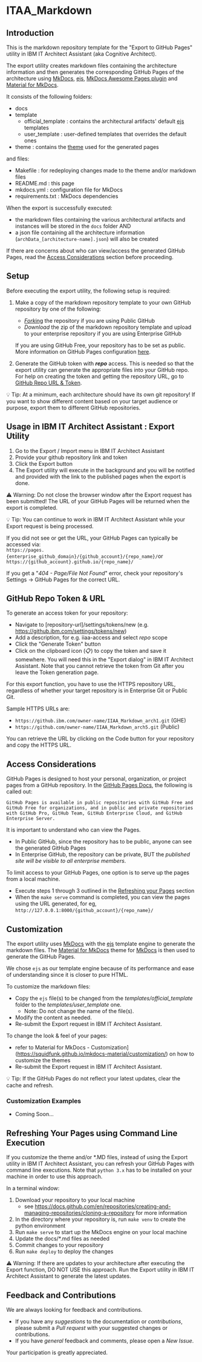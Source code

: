 # ITAA_Markdown


## Introduction
This is the markdown repository template for the "Export to GitHub Pages" utility in IBM IT Architect Assistant (aka Cognitive Architect).  

The export utility creates markdown files containing the architecture information and then generates the corresponding GitHub Pages of the architecture using [MkDocs](https://www.mkdocs.org), [ejs](https://ejs.co/), [MkDocs Awesome Pages plugin](https://github.com/lukasgeiter/mkdocs-awesome-pages-plugin) and [Material for MkDocs](https://squidfunk.github.io/mkdocs-material/getting-started/).  

It consists of the following folders:
- docs
- template
  - official_template : contains the architectural artifacts' default [ejs](https://ejs.co/) templates
  - user_template : user-defined templates that overrides the default ones
- theme : contains the [theme](https://squidfunk.github.io/mkdocs-material/customization/#extending-the-theme) used for the generated pages

and files:
- Makefile : for redeploying changes made to the theme and/or markdown files 
- README.md : this page
- mkdocs.yml : configuration file for MkDocs
- requirements.txt : MkDocs dependencies


When the export is successfully executed:
- the markdown files containing the various architectural artifacts and instances will be stored in the `docs` folder AND
- a json file containing all the architecture information (`archData_[architecture-name].json`) will also be created


If there are concerns about who can view/access the generated GitHub Pages, read the [Access Considerations](#access-considerations) section before proceeding.



## Setup

Before executing the export utility, the following setup is required:


1. Make a copy of the markdown repository template to your own GitHub repository by one of the following:

   - [*Fork*ing](https://docs.github.com/en/get-started/quickstart/fork-a-repo) the repository if you are using Public GitHub
   - *Download* the zip of the markdown repository template and upload to your enterprise repository if you are using Enterprise GitHub 
   
    If you are using GitHub Free, your repository has to be set as public. More information on GitHub Pages configuration [here](https://docs.github.com/en/pages/getting-started-with-github-pages/configuring-a-publishing-source-for-your-github-pages-site).
2. Generate the GitHub token with ***repo***  access. This is needed so that the export utility can generate the appropriate files into your GitHub repo.  
For help on creating the token and getting the repository URL, go to [GitHub Repo URL & Token](#github-repo-token--url).


💡 Tip: At a minimum, each architecture should have its own git repository! If you want to show different content based on your target audience or purpose, export them to different GitHub repositories.



## Usage in IBM IT Architect Assistant : Export Utility

1. Go to the Export / Import menu in IBM IT Architect Assistant
2. Provide your github repository link and token
3. Click the Export button
4. The Export utility will execute in the background and you will be notified and provided with the link to the published pages when the export is done.


⚠️ Warning: Do not close the browser window after the Export request has been submitted! The URL of your GitHub Pages will be returned when the export is completed.

💡 Tip: You can continue to work in IBM IT Architect Assistant while your Export request is being processed.


If you did not see or get the URL, your GitHub Pages can typically be accessed via:  
`https://pages.{enterprise_github_domain}/{github_account}/{repo_name}/`or  
`https://{github_account}.github.io/{repo_name}/`

If you get a "*404 - Page/File Not Found*" error, check your repository's Settings -> GitHub Pages for the correct URL.



## GitHub Repo Token & URL

To generate an access token for your repository:
 - Navigate to [repository-url]/settings/tokens/new (e.g. https://github.ibm.com/settings/tokens/new)
 - Add a description, for e.g. iiaa-access and select *repo* scope
 - Click the "Generate Token" button
 - Click on the clipboard icon (📋) to copy the token and save it somewhere. You will need this in the "Export dialog" in IBM IT Architect Assistant. Note that you cannot retrieve the token from Git after you leave the Token generation page.


For this export function, you have to use the HTTPS repository URL, regardless of whether your target repository is in Enterprise Git or Public Git.

Sample HTTPS URLs are:
 - `https://github.ibm.com/owner-name/IIAA_Markdown_arch1.git` (GHE) 
 - `https://github.com/owner-name/IIAA_Markdown_arch5.git` (Public)

You can retrieve the URL by clicking on the Code button for your repository and copy the HTTPS URL.



## Access Considerations

GitHub Pages is designed to host your personal, organization, or project pages from a GitHub repository. In the [GitHub Pages Docs](https://docs.github.com/en/pages/getting-started-with-github-pages/configuring-a-publishing-source-for-your-github-pages-site), the following is called out:

    GitHub Pages is available in public repositories with GitHub Free and GitHub Free for organizations, and in public and private repositories with GitHub Pro, GitHub Team, GitHub Enterprise Cloud, and GitHub Enterprise Server.

It is important to understand who can view the Pages.
- In Public GitHub, since the repository has to be public, anyone can see the generated GitHub Pages
- In Enterprise GitHub, the repository can be private, BUT the *published site will be visible to all enterprise members*.

To limit access to your GitHub Pages, one option is to serve up the pages from a local machine.
- Execute steps 1 through 3 outlined in the [Refreshing your Pages](#refreshing-your-pages-using-command-line-execution) section
- When the `make serve` command is completed, you can view the pages using the URL generated, for eg, `http://127.0.0.1:8000/{github_account}/{repo_name}/`



## Customization

The export utility uses [MkDocs](https://www.mkdocs.org) with the [ejs](https://ejs.co/) template engine to generate the markdown files. The [Material for MkDocs](https://squidfunk.github.io/mkdocs-material/getting-started/) theme for [MkDocs](https://www.mkdocs.org) is then used to generate the GitHub Pages.

We chose `ejs` as our template engine because of its performance and ease of understanding since it is closer to pure HTML.


To customize the markdown files:
- Copy the `ejs` file(s) to be changed from the *templates/official_template* folder to the *templates/user_template* one.
  - Note: Do not change the name of the file(s). 
- Modify the content as needed.
- Re-submit the Export request in IBM IT Architect Assistant.


To change the look & feel of your pages:
- refer to Material for MkDocs - Customization](https://squidfunk.github.io/mkdocs-material/customization/) on how to customize the themes
- Re-submit the Export request in IBM IT Architect Assistant.


💡 Tip: If the GitHub Pages do not reflect your latest updates, clear the cache and refresh.


### Customization Examples

- Coming Soon...


## Refreshing Your Pages using Command Line Execution
If you customize the theme and/or *.MD files, instead of using the Export utility in IBM IT Architect Assistant, you can refresh your GitHub Pages with command line executions. Note that `python 3.x` has to be installed on your machine in order to use this approach.

In a terminal window:
1. Download your repository to your local machine
     - see https://docs.github.com/en/repositories/creating-and-managing-repositories/cloning-a-repository for more information
2. In the directory where your repository is, run `make venv` to create the python environment
3. Run `make serve` to start up the MkDocs engine on your local machine
4. Update the docs/*.md files as needed
5. Commit changes to your repository
6. Run `make deploy` to deploy the changes


⚠️ Warning: If there are updates to your architecture after executing the Export function, DO NOT USE this approach. Run the Export utility in IBM IT Architect Assistant to generate the latest updates.


## Feedback and Contributions

We are always looking for feedback and contributions.  

- If you have any *suggestions* to the documentation or *contributions*, please submit a *Pull request* with your suggested changes or contributions.
- If you have *general* feedback and comments, please open a *New Issue*.

Your participation is greatly appreciated.
